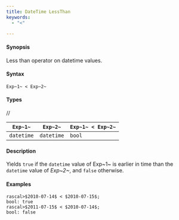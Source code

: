 ```yaml
---
title: DateTime LessThan
keywords:
  - "<"

---
```


#### Synopsis

Less than operator on datetime values.

#### Syntax

`Exp~1~ < Exp~2~`

#### Types

//

| `Exp~1~`      | `Exp~2~`      | `Exp~1~ < Exp~2~`  |
| --- | --- | --- |
| `datetime`     |  `datetime`    | `bool`               |

#### Description

Yields `true` if the `datetime` value of Exp~1~ is earlier in time than the `datetime` value
of _Exp~2~_, and `false` otherwise.

#### Examples

```rascal-shell 
rascal>$2010-07-14$ < $2010-07-15$;
bool: true
rascal>$2011-07-15$ < $2010-07-14$;
bool: false
```

